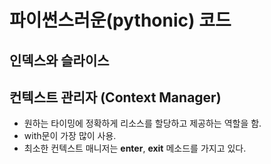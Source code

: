 # 파이썬스러운(pythonic) 코드  

## 인덱스와 슬라이스  

## 컨텍스트 관리자 (Context Manager)  
- 원하는 타이밍에 정확하게 리소스를 할당하고 제공하는 역할을 함.  
- with문이 가장 많이 사용.  
- 최소한 컨텍스트 매니저는 __enter__, __exit__ 메소드를 가지고 있다.  
